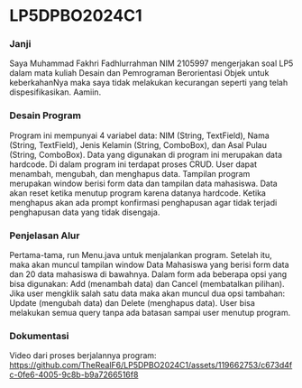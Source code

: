 # LP5DPBO2024C1

### Janji
Saya Muhammad Fakhri Fadhlurrahman NIM 2105997 mengerjakan soal LP5 dalam mata kuliah Desain dan Pemrograman Berorientasi Objek untuk keberkahanNya maka saya tidak melakukan kecurangan seperti yang telah dispesifikasikan. Aamiin.

### Desain Program
Program ini mempunyai 4 variabel data: NIM (String, TextField), Nama (String, TextField), Jenis Kelamin (String, ComboBox), dan Asal Pulau (String, ComboBox). Data yang digunakan di program ini merupakan data hardcode. Di dalam program ini terdapat proses CRUD. User dapat menambah, mengubah, dan menghapus data. Tampilan program merupakan window berisi form data dan tampilan data mahasiswa. Data akan reset ketika menutup program karena datanya hardcode. Ketika menghapus akan ada prompt konfirmasi penghapusan agar tidak terjadi penghapusan data yang tidak disengaja.

### Penjelasan Alur
Pertama-tama, run Menu.java untuk menjalankan program. Setelah itu, maka akan muncul tampilan window Data Mahasiswa yang berisi form data dan 20 data mahasiswa di bawahnya. Dalam form ada beberapa opsi yang bisa digunakan: Add (menambah data) dan Cancel (membatalkan pilihan). Jika user mengklik salah satu data maka akan muncul dua opsi tambahan: Update (mengubah data) dan Delete (menghapus data). User bisa melakukan semua query tanpa ada batasan sampai user menutup program.

### Dokumentasi
Video dari proses berjalannya program:<br>
https://github.com/TheRealF6/LP5DPBO2024C1/assets/119662753/c673d4fc-0fe6-4005-9c8b-b9a7266516f8
